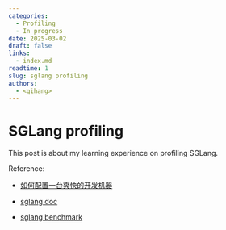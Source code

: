 ```yaml
---
categories:
  - Profiling
  - In progress
date: 2025-03-02
draft: false
links:
  - index.md
readtime: 1
slug: sglang profiling
authors:
  - <qihang>
---
```

# SGLang profiling
This post is about my learning experience on profiling SGLang.
<!-- more -->

Reference:

- [如何配置一台爽快的开发机器](https://zhuanlan.zhihu.com/p/23440683394)
  
- [sglang doc](https://docs.sglang.ai/references/benchmark_and_profiling.html)
  
- [sglang benchmark](https://github.com/sgl-project/sglang/tree/main/benchmark)